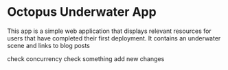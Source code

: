 # Octopus Underwater App

This app is a simple web application that displays relevant resources for users that have completed their first deployment. It contains an underwater scene and links to blog posts

check concurrency
check something
add new changes
